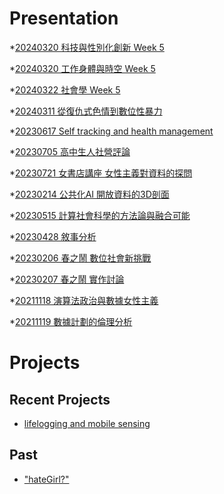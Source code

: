# Presentation
*[20240320 科技與性別化創新 Week 5](https://docs.google.com/presentation/d/e/2PACX-1vRk3PuZH3mWNqF5MndT4HmsjWCGWveR7R85pr40iXHWKeKCaKu8ZeVSny3okeF8H5w7GP1gaYnS4tdu/pub?start=false&loop=false&delayms=3000)

*[20240320 工作身體與時空 Week 5]()

*[20240322 社會學 Week 5]()

*[20240311 從復仇式色情到數位性暴力]()

*[20230617 Self tracking and health management]()

*[20230705 高中生人社營評論]()

*[20230721 女書店講座 女性主義對資料的探問]()

*[20230214 公共化AI 開放資料的3D剖面]()

*[20230515 計算社會科學的方法論與融合可能]()

*[20230428 敘事分析]()

*[20230206 春之鬧 數位社會新挑戰]()

*[20230207 春之鬧 實作討論]()


*[20211118 演算法政治與數據女性主義]()

*[20211119 數據計劃的倫理分析]()


# Projects

## Recent Projects
* [lifelogging and mobile sensing]()

## Past
* ["hateGirl?"]()

